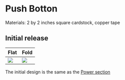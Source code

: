 # Push Botton
Materials: 2 by 2 inches square cardstock, copper tape

## Initial release
Flat | Fold
------------ | -------------
![](https://github.com/Ruhan-Yang/Light-up/blob/master/Push%20Botton/Push%20Botton%201.JPG) | ![](https://github.com/Ruhan-Yang/Light-up/blob/master/Push%20Botton/Push%20Botton%202.JPG)
The initial design is the same as the [Power section](https://github.com/Ruhan-Yang/Light-up/tree/master/Power) 
